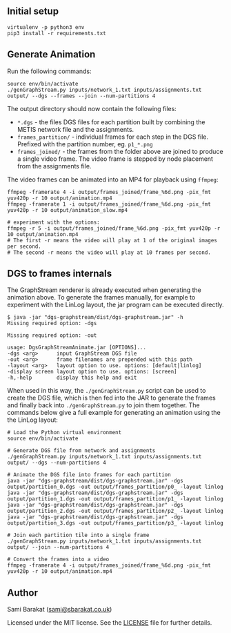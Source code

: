 
## Initial setup

```
virtualenv -p python3 env
pip3 install -r requirements.txt
```

## Generate Animation

Run the following commands:
```
source env/bin/activate
./genGraphStream.py inputs/network_1.txt inputs/assignments.txt output/ --dgs --frames --join --num-partitions 4
```

The output directory should now contain the following files:
* `*.dgs` - the files DGS files for each partition built by combining the METIS network file and the assignments.
* `frames_partition/` - individual frames for each step in the DGS file. Prefixed with the partition number, eg. `p1_*.png`
* `frames_joined/` - the frames from the folder above are joined to produce a single video frame. The video frame is stepped by node placement from the assignments file.

The video frames can be animated into an MP4 for playback using `ffmpeg`:

```
ffmpeg -framerate 4 -i output/frames_joined/frame_%6d.png -pix_fmt yuv420p -r 10 output/animation.mp4
ffmpeg -framerate 1 -i output/frames_joined/frame_%6d.png -pix_fmt yuv420p -r 10 output/animation_slow.mp4

# experiment with the options:
ffmpeg -r 5 -i output/frames_joined/frame_%6d.png -pix_fmt yuv420p -r 10 output/animation.mp4
# The first -r means the video will play at 1 of the original images per second.
# The second -r means the video will play at 10 frames per second.
```

## DGS to frames internals

The GraphStream renderer is already executed when generating the animation above. To generate the frames manually,
for example to experiment with the LinLog layout, the jar program can be executed directly.

```
$ java -jar "dgs-graphstream/dist/dgs-graphstream.jar" -h
Missing required option: -dgs

Missing required option: -out

usage: DgsGraphStreamAnimate.jar [OPTIONS]...
-dgs <arg>      input GraphStream DGS file
-out <arg>      frame filenames are prepended with this path
-layout <arg>   layout option to use. options: [default|linlog]
-display screen layout option to use. options: [screen]
-h,-help        display this help and exit
```

When used in this way, the `./genGraphStream.py` script can be used to create the DGS file, which is then fed into
the JAR to generate the frames and finally back into `./genGraphStream.py` to join them together. The commands
below give a full example for generating an animation using the the LinLog layout:

```
# Load the Python virtual environment
source env/bin/activate

# Generate DGS file from network and assignments
./genGraphStream.py inputs/network_1.txt inputs/assignments.txt output/ --dgs --num-partitions 4

# Animate the DGS file into frames for each partition
java -jar "dgs-graphstream/dist/dgs-graphstream.jar" -dgs output/partition_0.dgs -out output/frames_partition/p0_ -layout linlog
java -jar "dgs-graphstream/dist/dgs-graphstream.jar" -dgs output/partition_1.dgs -out output/frames_partition/p1_ -layout linlog
java -jar "dgs-graphstream/dist/dgs-graphstream.jar" -dgs output/partition_2.dgs -out output/frames_partition/p2_ -layout linlog
java -jar "dgs-graphstream/dist/dgs-graphstream.jar" -dgs output/partition_3.dgs -out output/frames_partition/p3_ -layout linlog

# Join each partition tile into a single frame
./genGraphStream.py inputs/network_1.txt inputs/assignments.txt output/ --join --num-partitions 4

# Convert the frames into a video
ffmpeg -framerate 4 -i output/frames_joined/frame_%6d.png -pix_fmt yuv420p -r 10 output/animation.mp4
```

## Author

Sami Barakat (<sami@sbarakat.co.uk>)

Licensed under the MIT license. See the [LICENSE](https://github.com/sbarakat/dgs-graphstream/blob/master/LICENSE) file for further details.
